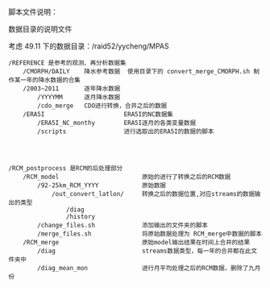 脚本文件说明：



数据目录的说明文件

考虑 49.11 下的数据目录：/raid52/yycheng/MPAS

    /REFERENCE 是参考的观测、再分析数据集
        /CMORPH/DAILY    降水参考数据  使用目录下的 convert_merge_CMORPH.sh 制作某一年的降水数据的合集
        /2003~2011       逐年降水数据
            /YYYYMM      逐月降水数据
            /cdo_merge   CDO进行转换，合并之后的数据
        /ERA5I                      ERA5I的NC数据集
            /ERA5I_NC_monthy        ERA5I逐月的各类变量数据
            /scripts                进行选取出的ERA5I的数据的脚本




    /RCM_postprocess 是RCM的后处理部分
        /RCM_model                       原始的进行了转换之后的RCM数据
            /92-25km_RCM_YYYY            原始数据
                /out_convert_latlon/     转换之后的数据位置,对应streams的数据输出的类型
                    /diag
                    /history
            /change_files.sh             添加输出的文件夹的脚本
            /merge_files.sh              将原始数据处理为 RCM_merge中数据的脚本
        /RCM_merge                       原始model输出结果在时间上合并的结果
            /diag                        streams数据类型，每一年的合并都在此文件夹中
            /diag_mean_mon               进行月平均处理之后的RCM数据，删除了九月份
